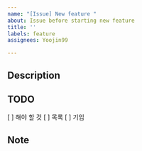 ```yaml
---
name: "[Issue] New feature "
about: Issue before starting new feature
title: ''
labels: feature
assignees: Yoojin99

---
```


## Description



## TODO

[ ] 해야 할 것
[ ] 목록
[ ] 기입

## Note
